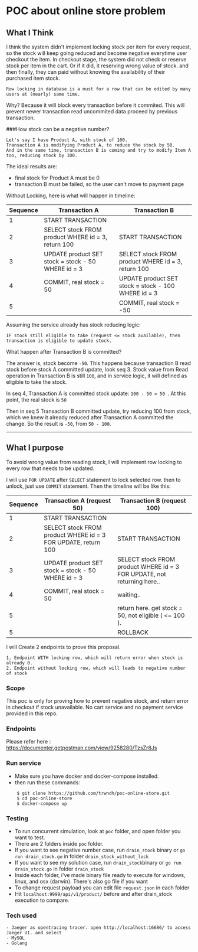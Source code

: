 # POC about online store problem

## What I Think

I think the system didn't implement locking stock per item for every request, 
so the stock will keep going reduced and become negative everytime user checkout the item.
In checkout stage, the system did not check or reserve stock per item in the cart. 
Or if it did, it reserving wrong value of stock.
and then finally, they can paid without knowing the availability of their purchased item stock.
```
Row locking in database is a must for a row that can be edited by many users at (nearly) same time. 
```

Why? 
Because it will block every transaction before it commited. 
This will prevent newer transaction read uncommited data proceed by previous transaction.

###How stock can be a negative number?
```
Let's say I have Product A, with stock of 100.
Transaction A is modifying Product A, to reduce the stock by 50. 
And in the same time, transaction B is coming and try to modify Item A too, reducing stock by 100.
```
The ideal results are: 
- final stock for Product A must be 0
- transaction B must be failed, so the user can't move to payment page
 
Without Locking, here is what will happen in timeline:

| Sequence | Transaction A                                       | Transaction B                                       |
|----------|-----------------------------------------------------|-----------------------------------------------------|
|    1     | START TRANSACTION                                   |                                                     |
|    2     | SELECT stock FROM product WHERE id = 3, return 100  | START TRANSACTION                                   |
|    3     | UPDATE product SET stock = stock - 50 WHERE id = 3  | SELECT stock FROM product WHERE id = 3, return 100  |
|    4     | COMMIT, real stock = 50                             | UPDATE product SET stock = stock - 100 WHERE id = 3 |
|    5     |                                                     | COMMIT, real stock = -50                            |

Assuming the service already has stock reducing logic: 
```
IF stock still eligible to take (request <= stock available), then transaction is eligible to update stock.
```
What happen after Transaction B is committed? 

The answer is, stock become ```-50```. This happens because transaction B read stock before stock A committed update, look seq 3. Stock value
from Read operation in Transaction B is still ``100``, and in service logic, it will defined as eligible to take the stock.

In seq 4, Transaction A is committed stock update: ```100 - 50 = 50 ```. At this point, the real stock is ```50```

Then in seq 5 Transaction B committed update, try reducing 100 from stock, which we knew it already reduced after Transaction A committed the change.
So the result is ``-50``, from ``` 50 - 100 ```.
 
---

## What I purpose
To avoid wrong value from reading stock, I will implement row locking to every row that needs to be updated. 

I will use ```FOR UPDATE``` after ```SELECT``` statement to lock selected row.
then to unlock, just use ```COMMIT``` statement.
Then the timeline will be like this:

| Sequence | Transaction A    (request 50)                                   | Transaction B   (request 100)                       |
|----------|-----------------------------------------------------------------|-----------------------------------------------------|
|    1     | START TRANSACTION                                               |                                                     |
|    2     | SELECT stock FROM product WHERE id = 3 FOR UPDATE, return 100   | START TRANSACTION                                   |
|    3     | UPDATE product SET stock = stock - 50 WHERE id = 3              | SELECT stock FROM product WHERE id = 3 FOR UPDATE, not returning here..             |
|    4     | COMMIT, real stock = 50                                         | waiting..         |
|    5     |                                                                 | return here. get stock = 50, not eligible ( <= 100 ).|
|    5     |                                                                 | ROLLBACK                                  |                                              |

I will Create 2 endpoints to prove this proposal.
```
1. Endpoint WITH locking row, which will return error when stock is already 0.
2. Endpoint without locking row, which will leads to negative number of stock
```

### Scope
This poc is only for proving how to prevent negative stock, and return error in checkout if stock unavailable.
No cart service and no payment service provided in this repo.

### Endpoints
Please refer here : https://documenter.getpostman.com/view/9258280/TzsZr8Js

### Run service
- Make sure you have docker and docker-compose installed.
- then run these commands:
```
    $ git clone https://github.com/trwndh/poc-online-store.git
    $ cd poc-online-store
    $ docker-compose up
```

### Testing
- To run concurrent simulation, look at ```poc``` folder, and open folder you want to test.
- There are 2 folders inside ```poc```  folder.
- If you want to see negative number case, run ```drain_stock``` binary or ```go run drain_stock.go``` in folder ```drain_stock_without_lock```
- If you want to see my solution case, run ```drain_stock```binary or ```go run drain_stock.go``` in folder ```drain_stock```
- Inside each folder, i've made binary file ready to execute for windows, linux, and osx (darwin). There's also go file if you want
- To change request payload you can edit file ```request.json``` in each folder
- Hit ```localhost:9999/api/v1/product/``` before and after drain_stock execution to compare.

### Tech used

```
- Jaeger as opentracing tracer. open http://localhost:16686/ to access Jaeger UI. and select
- MySQL
- Golang 
```

